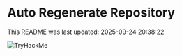 # Auto Regenerate Repository

This README was last updated: 2025-09-24 20:38:22

 ![TryHackMe](https://tryhackme.com/badge/533634)